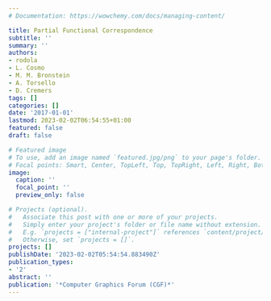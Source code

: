 ```yaml
---
# Documentation: https://wowchemy.com/docs/managing-content/

title: Partial Functional Correspondence
subtitle: ''
summary: ''
authors:
- rodola
- L. Cosmo
- M. M. Bronstein
- A. Torsello
- D. Cremers
tags: []
categories: []
date: '2017-01-01'
lastmod: 2023-02-02T06:54:55+01:00
featured: false
draft: false

# Featured image
# To use, add an image named `featured.jpg/png` to your page's folder.
# Focal points: Smart, Center, TopLeft, Top, TopRight, Left, Right, BottomLeft, Bottom, BottomRight.
image:
  caption: ''
  focal_point: ''
  preview_only: false

# Projects (optional).
#   Associate this post with one or more of your projects.
#   Simply enter your project's folder or file name without extension.
#   E.g. `projects = ["internal-project"]` references `content/project/deep-learning/index.md`.
#   Otherwise, set `projects = []`.
projects: []
publishDate: '2023-02-02T05:54:54.883490Z'
publication_types:
- '2'
abstract: ''
publication: '*Computer Graphics Forum (CGF)*'
---
```

